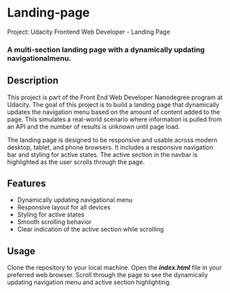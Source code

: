 # Landing-page
Project: Udacity Frontend Web Developer - Landing Page

<h3>A multi-section landing page with a dynamically updating navigationalmenu.</h3> 

## Description
This project is part of the Front End Web Developer Nanodegree program at Udacity. The goal of this project is to build a landing page that dynamically updates the navigation menu based on the amount of content added to the page. This simulates a real-world scenario where information is pulled from an API and the number of results is unknown until page load.

The landing page is designed to be responsive and usable across modern desktop, tablet, and phone browsers. It includes a responsive navigation bar and styling for active states. The active section in the navbar is highlighted as the user scrolls through the page.

## Features

<ul>
    <li>Dynamically updating navigational menu</li>
    <li>Responsive layout for all devices</li>
    <li>Styling for active states</li>
    <li>Smooth scrolling behavior</li>
    <li>Clear indication of the active section while scrolling</li>
</ul>


## Usage
Clone the repository to your local machine.
Open the <strong><i>index.html</i></strong> file in your preferred web browser.
Scroll through the page to see the dynamically updating navigation menu and active section highlighting.
